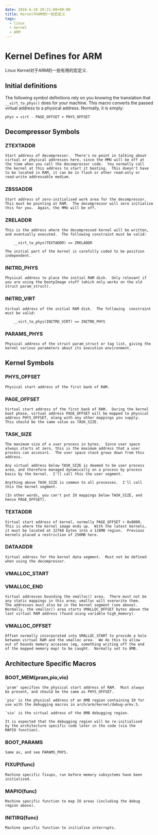 ```yaml
---
date: 2016-6-18 20:21:00+00:00
title: Kernel中ARM的一些宏定义
tags:
  - linux
  - kernel
  - ARM
---
```

# Kernel Defines for ARM

Linux Kernel对于ARM的一些有用的宏定义.

## Initial definitions

The following symbol definitions rely on you knowing the translation that
`__virt_to_phys()` does for your machine.  This macro converts the passed
virtual address to a physical address.  Normally, it is simply:

`phys = virt - PAGE_OFFSET + PHYS_OFFSET`

## Decompressor Symbols

### ZTEXTADDR
	Start address of decompressor.  There's no point in talking about
	virtual or physical addresses here, since the MMU will be off at
	the time when you call the decompressor code.  You normally call
	the kernel at this address to start it booting.  This doesn't have
	to be located in RAM, it can be in flash or other read-only or
	read-write addressable medium.

### ZBSSADDR
	Start address of zero-initialised work area for the decompressor.
	This must be pointing at RAM.  The decompressor will zero initialise
	this for you.  Again, the MMU will be off.

### ZRELADDR
	This is the address where the decompressed kernel will be written,
	and eventually executed.  The following constraint must be valid:

		__virt_to_phys(TEXTADDR) == ZRELADDR

	The initial part of the kernel is carefully coded to be position
	independent.

### INITRD_PHYS
	Physical address to place the initial RAM disk.  Only relevant if
	you are using the bootpImage stuff (which only works on the old
	struct param_struct).

### INITRD_VIRT
	Virtual address of the initial RAM disk.  The following  constraint
	must be valid:

		__virt_to_phys(INITRD_VIRT) == INITRD_PHYS

### PARAMS_PHYS
	Physical address of the struct param_struct or tag list, giving the
	kernel various parameters about its execution environment.


## Kernel Symbols

### PHYS_OFFSET
	Physical start address of the first bank of RAM.

### PAGE_OFFSET
	Virtual start address of the first bank of RAM.  During the kernel
	boot phase, virtual address PAGE_OFFSET will be mapped to physical
	address PHYS_OFFSET, along with any other mappings you supply.
	This should be the same value as TASK_SIZE.

### TASK_SIZE
	The maximum size of a user process in bytes.  Since user space
	always starts at zero, this is the maximum address that a user
	process can access+1.  The user space stack grows down from this
	address.

	Any virtual address below TASK_SIZE is deemed to be user process
	area, and therefore managed dynamically on a process by process
	basis by the kernel.  I'll call this the user segment.

	Anything above TASK_SIZE is common to all processes.  I'll call
	this the kernel segment.

	(In other words, you can't put IO mappings below TASK_SIZE, and
	hence PAGE_OFFSET).

### TEXTADDR
	Virtual start address of kernel, normally PAGE_OFFSET + 0x8000.
	This is where the kernel image ends up.  With the latest kernels,
	it must be located at 32768 bytes into a 128MB region.  Previous
	kernels placed a restriction of 256MB here.

### DATAADDR
	Virtual address for the kernel data segment.  Must not be defined
	when using the decompressor.

### VMALLOC_START
### VMALLOC_END
	Virtual addresses bounding the vmalloc() area.  There must not be
	any static mappings in this area; vmalloc will overwrite them.
	The addresses must also be in the kernel segment (see above).
	Normally, the vmalloc() area starts VMALLOC_OFFSET bytes above the
	last virtual RAM address (found using variable high_memory).

### VMALLOC_OFFSET
	Offset normally incorporated into VMALLOC_START to provide a hole
	between virtual RAM and the vmalloc area.  We do this to allow
	out of bounds memory accesses (eg, something writing off the end
	of the mapped memory map) to be caught.  Normally set to 8MB.

## Architecture Specific Macros

### BOOT_MEM(pram,pio,vio)
	`pram' specifies the physical start address of RAM.  Must always
	be present, and should be the same as PHYS_OFFSET.

	`pio' is the physical address of an 8MB region containing IO for
	use with the debugging macros in arch/arm/kernel/debug-armv.S.

	`vio' is the virtual address of the 8MB debugging region.

	It is expected that the debugging region will be re-initialised
	by the architecture specific code later in the code (via the
	MAPIO function).

### BOOT_PARAMS
	Same as, and see PARAMS_PHYS.

### FIXUP(func)
	Machine specific fixups, run before memory subsystems have been
	initialised.

### MAPIO(func)
	Machine specific function to map IO areas (including the debug
	region above).

### INITIRQ(func)
	Machine specific function to initialise interrupts.


